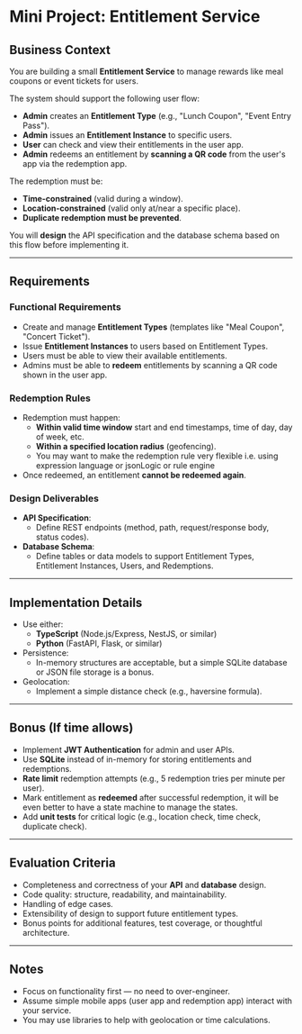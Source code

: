 # Mini Project: Entitlement Service

## Business Context

You are building a small **Entitlement Service** to manage rewards like meal coupons or event tickets for users.

The system should support the following user flow:

- **Admin** creates an **Entitlement Type** (e.g., "Lunch Coupon", "Event Entry Pass").
- **Admin** issues an **Entitlement Instance** to specific users.
- **User** can check and view their entitlements in the user app.
- **Admin** redeems an entitlement by **scanning a QR code** from the user's app via the redemption app.

The redemption must be:
- **Time-constrained** (valid during a window).
- **Location-constrained** (valid only at/near a specific place).
- **Duplicate redemption must be prevented**.

You will **design** the API specification and the database schema based on this flow before implementing it.

---

## Requirements

### Functional Requirements
- Create and manage **Entitlement Types** (templates like "Meal Coupon", "Concert Ticket").
- Issue **Entitlement Instances** to users based on Entitlement Types.
- Users must be able to view their available entitlements.
- Admins must be able to **redeem** entitlements by scanning a QR code shown in the user app.

### Redemption Rules
- Redemption must happen:
  - **Within valid time window** start and end timestamps, time of day, day of week, etc.
  - **Within a specified location radius** (geofencing).
  - You may want to make the redemption rule very flexible i.e. using expression language or jsonLogic or rule engine
- Once redeemed, an entitlement **cannot be redeemed again**.

### Design Deliverables
- **API Specification**:
  - Define REST endpoints (method, path, request/response body, status codes).
- **Database Schema**:
  - Define tables or data models to support Entitlement Types, Entitlement Instances, Users, and Redemptions.

---

## Implementation Details

- Use either:
  - **TypeScript** (Node.js/Express, NestJS, or similar)
  - **Python** (FastAPI, Flask, or similar)
- Persistence:
  - In-memory structures are acceptable, but a simple SQLite database or JSON file storage is a bonus.
- Geolocation:
  - Implement a simple distance check (e.g., haversine formula).

---

## Bonus (If time allows)
- Implement **JWT Authentication** for admin and user APIs.
- Use **SQLite** instead of in-memory for storing entitlements and redemptions.
- **Rate limit** redemption attempts (e.g., 5 redemption tries per minute per user).
- Mark entitlement as **redeemed** after successful redemption, it will be even better to have a state machine to manage the states.
- Add **unit tests** for critical logic (e.g., location check, time check, duplicate check).

---

## Evaluation Criteria
- Completeness and correctness of your **API** and **database** design.
- Code quality: structure, readability, and maintainability.
- Handling of edge cases.
- Extensibility of design to support future entitlement types.
- Bonus points for additional features, test coverage, or thoughtful architecture.

---

## Notes
- Focus on functionality first — no need to over-engineer.
- Assume simple mobile apps (user app and redemption app) interact with your service.
- You may use libraries to help with geolocation or time calculations.
